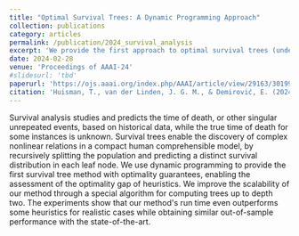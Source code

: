 ```yaml
---
title: "Optimal Survival Trees: A Dynamic Programming Approach"
collection: publications
category: articles
permalink: /publication/2024_survival_analysis
excerpt: 'We provide the first approach to optimal survival trees (under the proportional hazards assumption).'
date: 2024-02-28
venue: 'Proceedings of AAAI-24'
#slidesurl: 'tbd'
paperurl: 'https://ojs.aaai.org/index.php/AAAI/article/view/29163/30199'
citation: 'Huisman, T., van der Linden, J. G. M., & Demirović, E. (2024). &quot;Optimal Survival Trees: A Dynamic Programming Approach.&quot; <i>Proceedings of AAAI-24</i>, 12680-12688.'
---
```


Survival analysis studies and predicts the time of death, or other singular unrepeated events, based on historical data, while the true time of death for some instances is unknown. Survival trees enable the discovery of complex nonlinear relations in a compact human comprehensible model, by recursively splitting the population and predicting a distinct survival distribution in each leaf node. We use dynamic programming to provide the first survival tree method with optimality guarantees, enabling the assessment of the optimality gap of heuristics. We improve the scalability of our method through a special algorithm for computing trees up to depth two. The experiments show that our method's run time even outperforms some heuristics for realistic cases while obtaining similar out-of-sample performance with the state-of-the-art.